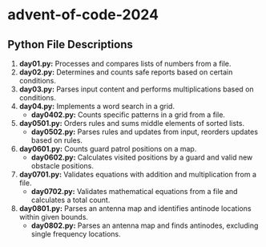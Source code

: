# advent-of-code-2024

## Python File Descriptions

1. **day01.py:** Processes and compares lists of numbers from a file.
2. **day02.py:** Determines and counts safe reports based on certain conditions.
3. **day03.py:** Parses input content and performs multiplications based on conditions.
4. **day04.py:** Implements a word search in a grid.
   - **day0402.py:** Counts specific patterns in a grid from a file.
5. **day0501.py:** Orders rules and sums middle elements of sorted lists.
   - **day0502.py:** Parses rules and updates from input, reorders updates based on rules.
6. **day0601.py:** Counts guard patrol positions on a map.
   - **day0602.py:** Calculates visited positions by a guard and valid new obstacle positions.
7. **day0701.py:** Validates equations with addition and multiplication from a file.
   - **day0702.py:** Validates mathematical equations from a file and calculates a total count.
8. **day0801.py:** Parses an antenna map and identifies antinode locations within given bounds.
   - **day0802.py:** Parses an antenna map and finds antinodes, excluding single frequency locations.

